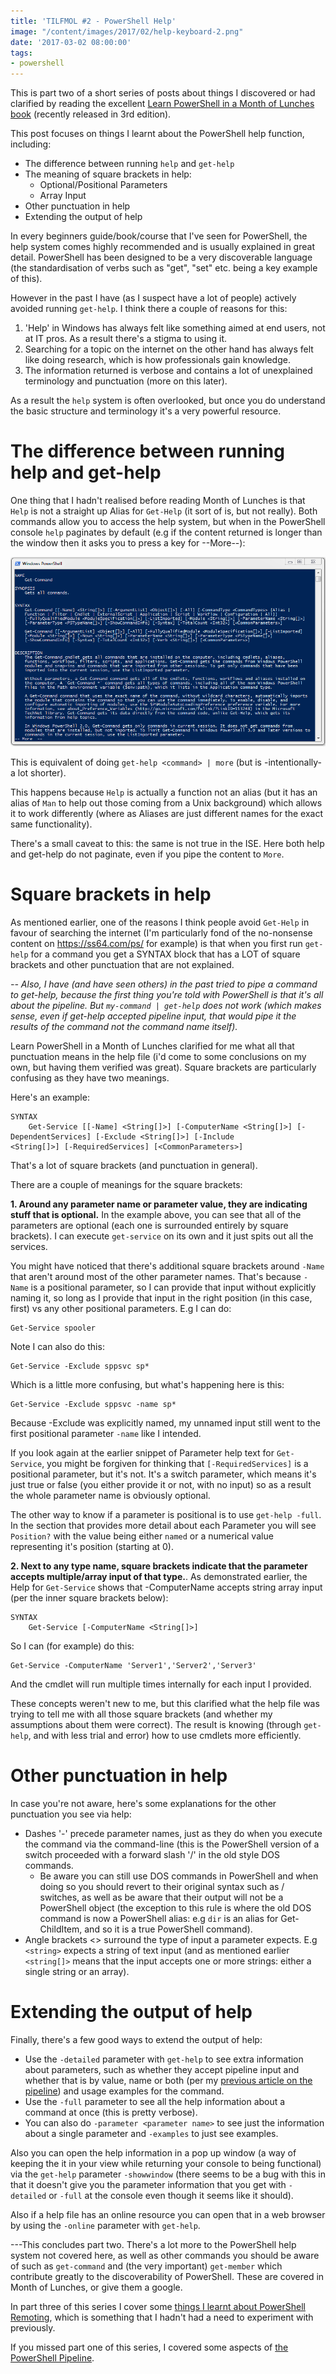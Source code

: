 ```yaml
---
title: 'TILFMOL #2 - PowerShell Help'
image: "/content/images/2017/02/help-keyboard-2.png"
date: '2017-03-02 08:00:00'
tags:
- powershell
---
```

This is part two of a short series of posts about things I discovered or had clarified by reading the excellent [Learn PowerShell in a Month of Lunches book](https://www.manning.com/books/learn-windows-powershell-in-a-month-of-lunches-third-edition) (recently released in 3rd edition).

This post focuses on things I learnt about the PowerShell help function, including:

- The difference between running `help` and `get-help`
- The meaning of square brackets in help:
  - Optional/Positional Parameters
  - Array Input
- Other punctuation in help
- Extending the output of help

In every beginners guide/book/course that I've seen for PowerShell, the help system comes highly recommended and is usually explained in great detail. PowerShell has been designed to be a very discoverable language (the standardisation of verbs such as "get", "set" etc. being a key example of this).

However in the past I have (as I suspect have a lot of people) actively avoided running `get-help`. I think there a couple of reasons for this:

1. 'Help' in Windows has always felt like something aimed at end users, not at IT pros. As a result there's a stigma to using it.
2. Searching for a topic on the internet on the other hand has always felt like doing research, which is how professionals gain knowledge.
3. The information returned is verbose and contains a lot of unexplained terminology and punctuation (more on this later).

As a result the `help` system is often overlooked, but once you do understand the basic structure and terminology it's a very powerful resource.

# The difference between running help and get-help

One thing that I hadn't realised before reading Month of Lunches is that `Help` is not a straight up Alias for `Get-Help` (it sort of is, but not really). Both commands allow you to access the help system, but when in the PowerShell console `help` paginates by default (e.g if the content returned is longer than the window then it asks you to press a key for --More--):

![](/content/images/2017/02/powershell-help-more.png)

This is equivalent of doing `get-help <command> | more` (but is -intentionally- a lot shorter).

This happens because `Help` is actually a function not an alias (but it has an alias of `Man` to help out those coming from a Unix background) which allows it to work differently (where as Aliases are just different names for the exact same functionality).

There's a small caveat to this: the same is not true in the ISE. Here both help and get-help do not paginate, even if you pipe the content to `More`. 

# Square brackets in help

As mentioned earlier, one of the reasons I think people avoid `Get-Help` in favour of searching the internet (I'm particularly fond of the no-nonsense content on https://ss64.com/ps/ for example) is that when you first run `get-help` for a command you get a SYNTAX block that has a LOT of square brackets and other punctuation that are not explained.

*-- Also, I have (and have seen others) in the past tried to pipe a command to get-help, because the first thing you're told with PowerShell is that it's all about the pipeline. But `my-command | get-help` does not work (which makes sense, even if get-help accepted pipeline input, that would pipe it the results of the command not the command name itself).*

Learn PowerShell in a Month of Lunches clarified for me what all that punctuation means in the help file (i'd come to some conclusions on my own, but having them verified was great). Square brackets are particularly confusing as they have two meanings.

Here's an example:
```
SYNTAX
    Get-Service [[-Name] <String[]>] [-ComputerName <String[]>] [-DependentServices] [-Exclude <String[]>] [-Include
<String[]>] [-RequiredServices] [<CommonParameters>]
```
That's a lot of square brackets (and punctuation in general). 

There are a couple of meanings for the square brackets:

**1\. Around any parameter name or parameter value, they are indicating stuff that is optional.** In the example above, you can see that all of the parameters are optional (each one is surrounded entirely by square brackets). I can execute `get-service` on its own and it just spits out all the services.

You might have noticed that there's additional square brackets around `-Name` that aren't around most of the other parameter names. That's because `-Name` is a positional parameter, so I can provide that input without explicitly naming it, so long as I provide that input in the right position (in this case, first) vs any other positional parameters. E.g I can do:
```
Get-Service spooler
```
Note I can also do this:
```
Get-Service -Exclude sppsvc sp*
```
Which is a little more confusing, but what's happening here is this:
```
Get-Service -Exclude sppsvc -name sp*
```
Because -Exclude was explicitly named, my unnamed input still went to the first positional parameter `-name` like I intended.

If you look again at the earlier snippet of Parameter help text for `Get-Service`, you might be forgiven for thinking that `[-RequiredServices]` is a positional parameter, but it's not. It's a switch parameter, which means it's just true or false (you either provide it or not, with no input) so as a result the whole parameter name is obviously optional.

The other way to know if a parameter is positional is to use `get-help -full`. In the section that provides more detail about each Parameter you will see `Position?` with the value being either `named` or a numerical value representing it's position (starting at 0).

**2\. Next to any type name, square brackets indicate that the parameter accepts multiple/array input of that type.**. As demonstrated earlier, the Help for `Get-Service` shows that -ComputerName accepts string array input (per the inner square brackets below):

```
SYNTAX
    Get-Service [-ComputerName <String[]>]
```
So I can (for example) do this:
```
Get-Service -ComputerName 'Server1','Server2','Server3'
```
And the cmdlet will run multiple times internally for each input I provided.

These concepts weren't new to me, but this clarified what the help file was trying to tell me with all those square brackets (and whether my assumptions about them were correct). The result is knowing (through `get-help`, and with less trial and error) how to use cmdlets more efficiently.

# Other punctuation in help

In case you're not aware, here's some explanations for the other punctuation you see via help:

- Dashes '-' precede parameter names, just as they do when you execute the command via the command-line (this is the PowerShell version of a switch proceeded with a forward slash '/' in the old style DOS commands.
  - Be aware you can still use DOS commands in PowerShell and when doing so you should revert to their original syntax such as / switches, as well as be aware that their output will not be a PowerShell object (the exception to this rule is where the old DOS command is now a PowerShell alias: e.g `dir` is an alias for Get-ChildItem, and so it is a true PowerShell command).
- Angle brackets <> surround the type of input a parameter expects. E.g `<string>` expects a string of text input (and as mentioned earlier `<string[]>` means that the input accepts one or more strings: either a single string or an array).

# Extending the output of help

Finally, there's a few good ways to extend the output of help:

- Use the `-detailed` parameter with `get-help` to see extra information about parameters, such as whether they accept pipeline input and whether that is by value, name or both (per my [previous article on the pipeline](http://wragg.io/tilfmol1-the-powershell-pipeline/)) and usage examples for the command. 
- Use the `-full` parameter to see all the help information about a command at once (this is pretty verbose).
- You can also do `-parameter <parameter name>` to see just the information about a single parameter and `-examples` to just see examples.

Also you can open the help information in a pop up window (a way of keeping the it in your view while returning your console to being functional) via the `get-help` parameter `-showwindow` (there seems to be a bug with this in that it doesn't give you the parameter information that you get with `-detailed` or `-full` at the console even though it seems like it should).

Also if a help file has an online resource you can open that in a web browser by using the `-online` parameter with `get-help`.

---This concludes part two. There's a lot more to the PowerShell help system not covered here, as well as other commands you should be aware of such as `get-command` and (the very important) `get-member` which contribute greatly to the discoverability of PowerShell. These are covered in Month of Lunches, or give them a google.

In part three of this series I cover some [things I learnt about PowerShell Remoting](http://wragg.io/tilfmol-3-powershell-remoting/), which is something that I hadn't had a need to experiment with previously.

If you missed part one of this series, I covered some aspects of [the PowerShell Pipeline](http://wragg.io/tilfmol1-the-powershell-pipeline/).